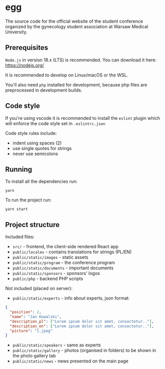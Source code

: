 # egg

The source code for the official website of the student conference organized by
the gynecology student association at Warsaw Medical University.

## Prerequisites

`Node.js` in version 18.x (LTS) is recommended. You can download it here:
https://nodejs.org/

It is recommended to develop on Linux/macOS or the WSL.

You'll also need `php` installed for development, because php files are
preprocessed in development builds.

## Code style

If you're using vscode it is recommended to install the `eslint` plugin which
will enforce the code style set in `.eslintrc.json`

Code style rules include:

- indent using spaces (2)
- use single quotes for strings
- never use semicolons

## Running

To install all the dependencies run:

`yarn`

To run the project run:

`yarn start`

## Project structure

Included files:

- `src/` - frontend, the client-side rendered React app
- `public/locales` - contains translations for strings (PL/EN)
- `public/static/images` - static assets
- `public/static/program` - the conference program
- `public/static/documents` - important documents
- `public/static/sponsors` - sponsors' logos
- `public/php` - backend PHP scripts

Not included (placed on server):

- `public/static/experts` - info about experts, json format:

```json
{
  "position": 2,
  "name": "Jan Kowalski",
  "description_pl": ["Lorem ipsum dolor sit amet, consectetur.."],
  "description_en": ["Lorem ipsum dolor sit amet, consectetur.."],
  "picture": "1.jpeg"
}
```

- `public/static/speakers` - same as experts
- `public/static/gallery` - photos (organised in folders) to be shown in
  the photo gallery tab
- `public/static/news` - news presented on the main page
